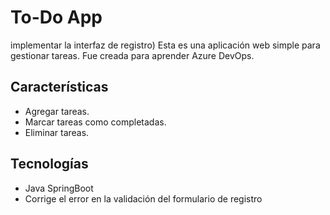 # To-Do App
implementar la interfaz de registro)
Esta es una aplicación web simple para gestionar tareas. Fue creada para aprender Azure DevOps.

## Características
- Agregar tareas.
- Marcar tareas como completadas.
- Eliminar tareas.

## Tecnologías
- Java SpringBoot
- Corrige el error en la validación del formulario de registro

